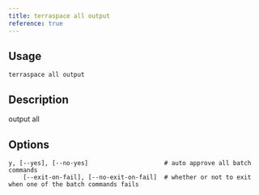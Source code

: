 ```yaml
---
title: terraspace all output
reference: true
---
```


## Usage

    terraspace all output

## Description

output all


## Options

```
y, [--yes], [--no-yes]                     # auto approve all batch commands
    [--exit-on-fail], [--no-exit-on-fail]  # whether or not to exit when one of the batch commands fails
```

